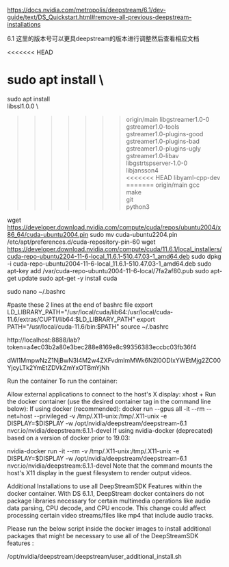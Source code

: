 

https://docs.nvidia.com/metropolis/deepstream/6.1/dev-guide/text/DS_Quickstart.html#remove-all-previous-deepstream-installations

6.1 这里的版本号可以更具deepstream的版本进行调整然后查看相应文档

<<<<<<< HEAD


sudo apt install \
=======
sudo apt install \
libssl1.0.0 \
>>>>>>> origin/main
libgstreamer1.0-0 \
gstreamer1.0-tools \
gstreamer1.0-plugins-good \
gstreamer1.0-plugins-bad \
gstreamer1.0-plugins-ugly \
gstreamer1.0-libav \
libgstrtspserver-1.0-0 \
libjansson4 \
<<<<<<< HEAD
libyaml-cpp-dev \
=======
>>>>>>> origin/main
gcc \
make \
git \
python3


wget https://developer.download.nvidia.com/compute/cuda/repos/ubuntu2004/x86_64/cuda-ubuntu2004.pin
sudo mv cuda-ubuntu2204.pin /etc/apt/preferences.d/cuda-repository-pin-60
wget https://developer.download.nvidia.com/compute/cuda/11.6.1/local_installers/cuda-repo-ubuntu2204-11-6-local_11.6.1-510.47.03-1_amd64.deb
sudo dpkg -i cuda-repo-ubuntu2004-11-6-local_11.6.1-510.47.03-1_amd64.deb
sudo apt-key add /var/cuda-repo-ubuntu2004-11-6-local/7fa2af80.pub
sudo apt-get update
sudo apt-get -y install cuda
    
    
    
sudo nano ~/.bashrc
    
#paste these 2 lines at the end of bashrc file
export LD_LIBRARY_PATH="/usr/local/cuda/lib64:/usr/local/cuda-11.6/extras/CUPTI/lib64:$LD_LIBRARY_PATH"
export PATH="/usr/local/cuda-11.6/bin:$PATH"
source ~/.bashrc

http://localhost:8888/lab?token=a4ec03b2a80e3bec288e8169e8c99356383eccbc03fb36f4

dWl1MmpwNzZ1NjBwN3I4M2w4ZXFvdmlmMWk6N2I0ODIxYWEtMjg2ZC00YjcyLTk2YmEtZDVkZmYxOTBmYjNh

Run the container
To run the container:

Allow external applications to connect to the host's X display:
xhost +
Run the docker container (use the desired container tag in the command line below):
If using docker (recommended):
docker run --gpus all -it --rm --net=host --privileged -v /tmp/.X11-unix:/tmp/.X11-unix -e DISPLAY=$DISPLAY -w /opt/nvidia/deepstream/deepstream-6.1 nvcr.io/nvidia/deepstream:6.1.1-devel
If using nvidia-docker (deprecated) based on a version of docker prior to 19.03:

nvidia-docker run -it --rm -v /tmp/.X11-unix:/tmp/.X11-unix -e DISPLAY=$DISPLAY -w /opt/nvidia/deepstream/deepstream-6.1  nvcr.io/nvidia/deepstream:6.1.1-devel
Note that the command mounts the host's X11 display in the guest filesystem to render output videos.

Additional Installations to use all DeepStreamSDK Features within the docker container.
With DS 6.1.1, DeepStream docker containers do not package libraries necessary for certain multimedia operations like audio data parsing, CPU decode, and CPU encode. This change could affect processing certain video streams/files like mp4 that include audio tracks.

Please run the below script inside the docker images to install additional packages that might be necessary to use all of the DeepStreamSDK features :

/opt/nvidia/deepstream/deepstream/user_additional_install.sh
